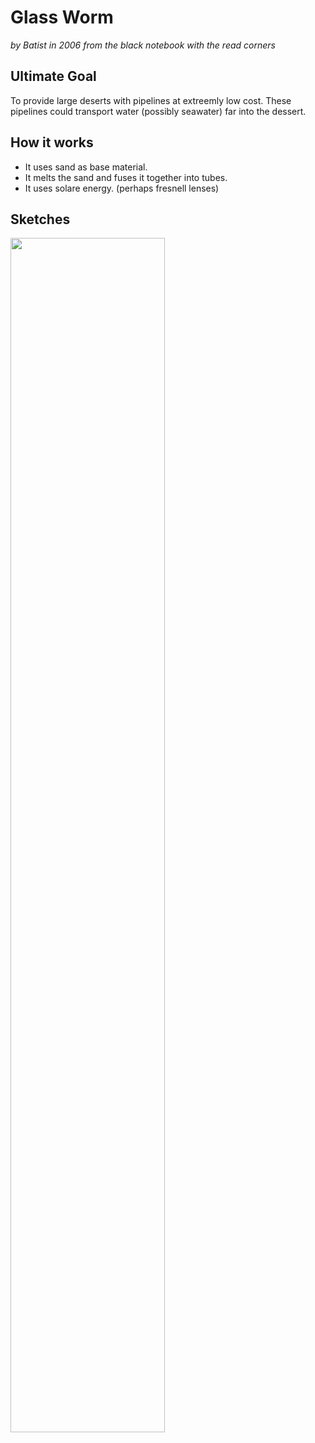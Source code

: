 # Glass Worm
*by Batist in 2006 from the black notebook with the read corners*

## Ultimate Goal

To provide large deserts with pipelines at extreemly low cost. These pipelines could transport water (possibly seawater) far into the dessert.

## How it works
* It uses sand as base material.
* It melts the sand and fuses it together into tubes.
* It uses solare energy. (perhaps fresnell lenses)

## Sketches 
 
 <img style="width:70%" src="http://labs.antobase.com/Glass_Worm/glassworm.jpg" />

